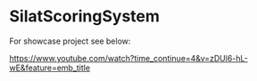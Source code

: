 # SilatScoringSystem



For showcase project see below:

https://www.youtube.com/watch?time_continue=4&v=zDUl6-hL-wE&feature=emb_title
